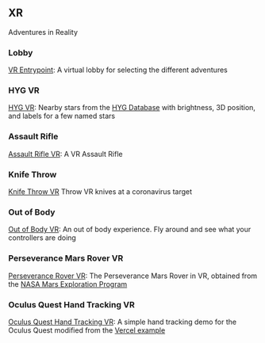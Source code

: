 ## XR

Adventures in Reality

### Lobby

[VR Entrypoint](vrlobby.html): A virtual lobby for selecting the different adventures

### HYG VR

[HYG VR](hygvr.html): Nearby stars from the [HYG Database](http://www.astronexus.com/hyg) with brightness, 3D position, and labels for a few named stars


### Assault Rifle

[Assault Rifle VR](assault.html): A VR Assault Rifle

### Knife Throw

[Knife Throw VR](knifethrow.html) Throw VR knives at a coronavirus target

### Out of Body

[Out of Body VR](thumbstickoob.html): An out of body experience. Fly around and see what your controllers are doing

### Perseverance Mars Rover VR

[Perseverance Rover VR](perseverance.html): The Perseverance Mars Rover in VR, obtained from the [NASA Mars Exploration Program](https://mars.nasa.gov/resources/24584/curiosity-rover-3d-model/)

### Oculus Quest Hand Tracking VR

[Oculus Quest Hand Tracking VR](hands.html): A simple hand tracking demo for the Oculus Quest modified from the [Vercel example](https://webxr-handtracking.vercel.app/basic.html)
